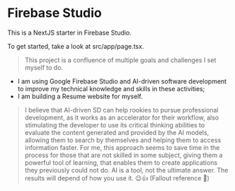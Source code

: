 # Firebase Studio

This is a NextJS starter in Firebase Studio.

To get started, take a look at src/app/page.tsx.

> This project is a confluence of multiple goals and challenges I set myself to do.
 - I am using Google Firebase Studio and AI-driven software development to improve my technical knowledge and skills in these activities;
 - I am building a Resume website for myself.

> I believe that AI-driven SD can help rookies to pursue professional development, as it works as an accelerator for their workflow, also stimulating the developer to use its critical thinking abilities to evaluate the content generated and provided by the AI models, allowing them to search by themselves and helping them to access information faster. For me, this approach seems to save time in the process for those that are not skilled in some subject, giving them a powerful tool of learning, that enables them to create applications they previously could not do.
> AI is a tool, not the ultimate answer. The results will depend of how you use it. 😉👍 (Fallout reference 🤭)
